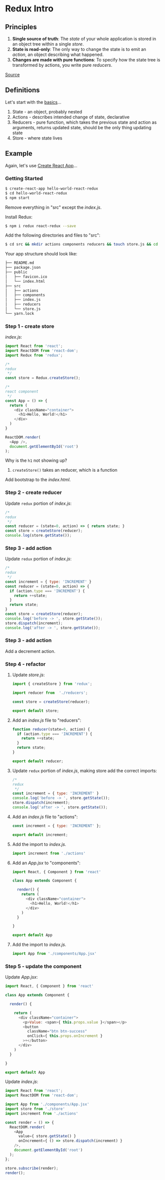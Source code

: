 # Redux Intro

## Principles

1. **Single source of truth**: The *state* of your whole application is stored in an object tree within a single *store*.
1. **State is read-only**: The only way to change the state is to emit an *action*, an object describing what happened.
1. **Changes are made with pure functions**: To specify how the state tree is transformed by actions, you write pure *reducers*.

[Source](https://github.com/reactjs/redux/blob/master/docs/introduction/ThreePrinciples.md)

## Definitions

Let's start with the [basics](http://redux.js.org/docs/basics/)...

1. State - an object, probably nested
1. Actions - describes intended change of state, declarative
1. Reducers - pure function, which takes the previous state and action as arguments, returns updated state, should be the only thing updating state
1. Store - where state lives

## Example

Again, let's use [Create React App](https://github.com/facebookincubator/create-react-app)...

### Getting Started

```sh
$ create-react-app hello-world-react-redux
$ cd hello-world-react-redux
$ npm start
```

Remove everything in "src" except the *index.js*.

Install Redux:

```sh
$ npm i redux react-redux --save
```

Add the following directories and files to "src":

```sh
$ cd src && mkdir actions components reducers && touch store.js && cd ..
```

Your app structure should look like:

```sh
├── README.md
├── package.json
├── public
│   ├── favicon.ico
│   └── index.html
├── src
│   ├── actions
│   ├── components
│   ├── index.js
│   ├── reducers
│   └── store.js
└── yarn.lock
```

### Step 1 - create store

*index.js*:

```javascript
import React from 'react';
import ReactDOM from 'react-dom';
import Redux from 'redux';

/*
redux
 */
const store = Redux.createStore();

/*
react component
 */
const App = () => {
  return (
    <div className="container">
      <h1>Hello, World!</h1>
    </div>
  )
}

ReactDOM.render(
  <App />,
  document.getElementById('root')
);
```

Why is the `h1` not showing up?

1. `createStore()` takes an reducer, which is a function

Add bootstrap to the *index.html*.

### Step 2 - create reducer

Update `redux` portion of *index.js*:

```javascript
/*
redux
 */
const reducer = (state=0, action) => { return state; }
const store = createStore(reducer);
console.log(store.getState());
```

### Step 3 - add action

Update `redux` portion of *index.js*:

```javascript
/*
redux
 */
const increment = { type: 'INCREMENT' }
const reducer = (state=0, action) => {
  if (action.type === 'INCREMENT') {
    return ++state;
  }
  return state;
}
const store = createStore(reducer);
console.log('before -> ', store.getState());
store.dispatch(increment);
console.log('after -> ', store.getState());
```

### Step 3 - add action

Add a decrement action.

### Step 4 - refactor

1. Update *store.js*:

    ```javascript
    import { createStore } from 'redux';

    import reducer from  './reducers';

    const store = createStore(reducer);

    export default store;
    ```

1. Add an *index.js* file to "reducers":

    ```javascript
    function reducer(state=0, action) {
      if (action.type === 'INCREMENT') {
        return ++state;
      }
      return state;
    }

    export default reducer;
    ```

1. Update `redux` portion of *index.js*, making store add the correct imports:

    ```javascript
    /*
    redux
     */
    const increment = { type: 'INCREMENT' }
    console.log('before -> ', store.getState());
    store.dispatch(increment);
    console.log('after -> ', store.getState());
    ```

1. Add an *index.js* file to "actions":

    ```javascript
    const increment = { type: 'INCREMENT' };

    export default increment;
    ```

1. Add the import to *index.js*.

    ```javascript
    import increment from './actions'
    ```

1. Add an *App.jsx* to "components":

    ```javascript
    import React, { Component } from 'react'

    class App extends Component {

      render() {
        return (
          <div className="container">
            <h1>Hello, World!</h1>
          </div>
        )
      }

    }

    export default App
    ```

1. Add the import to *index.js*.

    ```javascript
    import App from './components/App.jsx'
    ```

### Step 5 - update the component

Update *App.jsx*:

```javascript
import React, { Component } from 'react'

class App extends Component {

  render() {

    return (
      <div className="container">
        <p>Value: <span>{ this.props.value }</span></p>
        <button
          className="btn btn-success"
          onClick={ this.props.onIncrement }
        >+</button>
      </div>
    )
  }

}

export default App
```

Update *index.js*:

```javascript
import React from 'react';
import ReactDOM from 'react-dom';

import App from './components/App.jsx'
import store from './store'
import increment from './actions'

const render = () => {
  ReactDOM.render(
    <App
      value={ store.getState() }
      onIncrement={ () => store.dispatch(increment) }
    />,
    document.getElementById('root')
  );
};

store.subscribe(render);
render();
```
